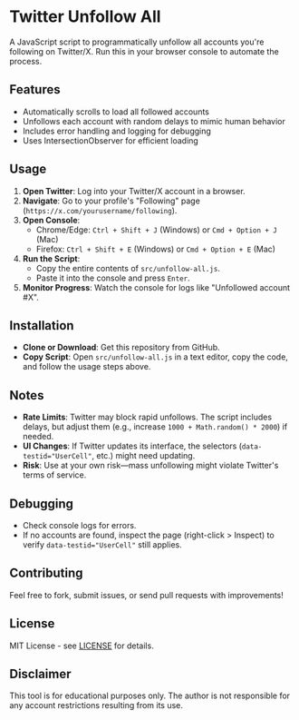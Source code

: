 # Twitter Unfollow All

A JavaScript script to programmatically unfollow all accounts you're following on Twitter/X. Run this in your browser console to automate the process.

## Features
- Automatically scrolls to load all followed accounts
- Unfollows each account with random delays to mimic human behavior
- Includes error handling and logging for debugging
- Uses IntersectionObserver for efficient loading

## Usage
1. **Open Twitter**: Log into your Twitter/X account in a browser.
2. **Navigate**: Go to your profile's "Following" page (`https://x.com/yourusername/following`).
3. **Open Console**:
   - Chrome/Edge: `Ctrl + Shift + J` (Windows) or `Cmd + Option + J` (Mac)
   - Firefox: `Ctrl + Shift + E` (Windows) or `Cmd + Option + E` (Mac)
4. **Run the Script**:
   - Copy the entire contents of `src/unfollow-all.js`.
   - Paste it into the console and press `Enter`.
5. **Monitor Progress**: Watch the console for logs like "Unfollowed account #X".

## Installation
- **Clone or Download**: Get this repository from GitHub.
- **Copy Script**: Open `src/unfollow-all.js` in a text editor, copy the code, and follow the usage steps above.

## Notes
- **Rate Limits**: Twitter may block rapid unfollows. The script includes delays, but adjust them (e.g., increase `1000 + Math.random() * 2000`) if needed.
- **UI Changes**: If Twitter updates its interface, the selectors (`data-testid="UserCell"`, etc.) might need updating.
- **Risk**: Use at your own risk—mass unfollowing might violate Twitter's terms of service.

## Debugging
- Check console logs for errors.
- If no accounts are found, inspect the page (right-click > Inspect) to verify `data-testid="UserCell"` still applies.

## Contributing
Feel free to fork, submit issues, or send pull requests with improvements!

## License
MIT License - see [LICENSE](LICENSE) for details.

## Disclaimer
This tool is for educational purposes only. The author is not responsible for any account restrictions resulting from its use.